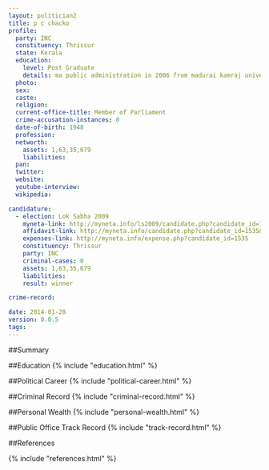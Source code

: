 ```yaml
---
layout: politician2
title: p c chacko
profile: 
  party: INC
  constituency: Thrissur
  state: Kerala
  education: 
    level: Post Graduate
    details: ma public administration in 2006 from madurai kamraj university
  photo: 
  sex: 
  caste: 
  religion: 
  current-office-title: Member of Parliament
  crime-accusation-instances: 0
  date-of-birth: 1948
  profession: 
  networth: 
    assets: 1,63,35,679
    liabilities: 
  pan: 
  twitter: 
  website: 
  youtube-interview: 
  wikipedia: 

candidature: 
  - election: Lok Sabha 2009
    myneta-link: http://myneta.info/ls2009/candidate.php?candidate_id=1535
    affidavit-link: http://myneta.info/candidate.php?candidate_id=1535&scan=original
    expenses-link: http://myneta.info/expense.php?candidate_id=1535
    constituency: Thrissur 
    party: INC
    criminal-cases: 0
    assets: 1,63,35,679
    liabilities: 
    result: winner 

crime-record: 

date: 2014-01-28
version: 0.0.5
tags: 
---
```

##Summary


##Education
{% include "education.html" %}


##Political Career
{% include "political-career.html" %}


##Criminal Record
{% include "criminal-record.html" %}


##Personal Wealth
{% include "personal-wealth.html" %}


##Public Office Track Record
{% include "track-record.html" %}


##References


{% include "references.html" %}